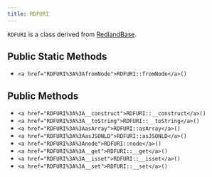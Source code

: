 ```yaml
---
title: RDFURI
---
```


`RDFURI` is a class derived from <a href="RedlandBase">RedlandBase</a>.

## Public Static Methods

* `<a href="RDFURI%3A%3AfromNode">RDFURI::fromNode</a>()`

## Public Methods

* `<a href="RDFURI%3A%3A__construct">RDFURI::__construct</a>()`
* `<a href="RDFURI%3A%3A__toString">RDFURI::__toString</a>()`
* `<a href="RDFURI%3A%3AasArray">RDFURI::asArray</a>()`
* `<a href="RDFURI%3A%3AasJSONLD">RDFURI::asJSONLD</a>()`
* `<a href="RDFURI%3A%3Anode">RDFURI::node</a>()`
* `<a href="RDFURI%3A%3A__get">RDFURI::__get</a>()`
* `<a href="RDFURI%3A%3A__isset">RDFURI::__isset</a>()`
* `<a href="RDFURI%3A%3A__set">RDFURI::__set</a>()`

